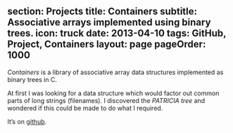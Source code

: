 section: Projects
title: Containers
subtitle: Associative arrays implemented using binary trees.
icon: truck
date: 2013-04-10
tags: GitHub, Project, Containers
layout: page
pageOrder: 1000
----

*Containers* is a library of associative array data structures implemented as binary trees in C.

At first I was looking for a data structure which would factor out common parts of long strings (filenames). I discovered the *PATRICIA tree* and wondered if this could be made to do what I required.

It’s on [github](http://github.com/dpt/Containers).
